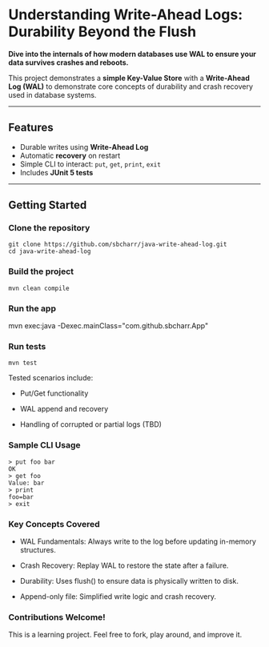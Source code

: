# Understanding Write-Ahead Logs: Durability Beyond the Flush

**Dive into the internals of how modern databases use WAL to ensure your data survives crashes and reboots.**

This project demonstrates a **simple Key-Value Store** with a **Write-Ahead Log (WAL)** to demonstrate core concepts of durability and crash recovery used in database systems.

---

## Features

- Durable writes using **Write-Ahead Log**
- Automatic **recovery** on restart
- Simple CLI to interact: `put`, `get`, `print`, `exit`
- Includes **JUnit 5 tests**
---

## Getting Started

### Clone the repository
```jshelllanguage
git clone https://github.com/sbcharr/java-write-ahead-log.git
cd java-write-ahead-log
```

### Build the project
```jshelllanguage
mvn clean compile
```

### Run the app
mvn exec:java -Dexec.mainClass="com.github.sbcharr.App"

### Run tests
```jshelllanguage
mvn test
```
Tested scenarios include:

* Put/Get functionality

* WAL append and recovery

* Handling of corrupted or partial logs (TBD)

### Sample CLI Usage
```jshelllanguage
> put foo bar
OK
> get foo
Value: bar
> print
foo=bar
> exit
```

### Key Concepts Covered
* WAL Fundamentals: Always write to the log before updating in-memory structures.

* Crash Recovery: Replay WAL to restore the state after a failure.

* Durability: Uses flush() to ensure data is physically written to disk.

* Append-only file: Simplified write logic and crash recovery.

### Contributions Welcome!
This is a learning project. Feel free to fork, play around, and improve it.